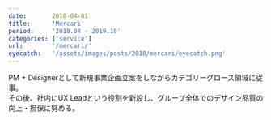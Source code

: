 ```yaml
---
date:       2018-04-01
title:      'Mercari'
period:     '2018.04 - 2019.10'
categories: ['service']
url:        '/mercari/'
eyecatch:   '/assets/images/posts/2018/mercari/eyecatch.png'
---
```


PM + Designerとして新規事業企画立案をしながらカテゴリーグロース領域に従事。  
その後、社内にUX Leadという役割を新設し、グループ全体でのデザイン品質の向上・担保に努める。
